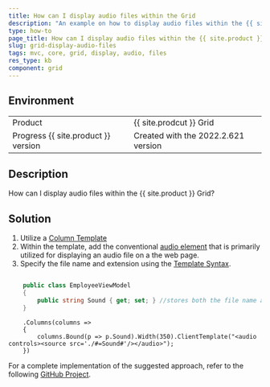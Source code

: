 ```yaml
---
title: How can I display audio files within the Grid
description: "An example on how to display audio files within the {{ site.product }} Grid."
type: how-to
page_title: How can I display audio files within the {{ site.product }} Grid
slug: grid-display-audio-files
tags: mvc, core, grid, display, audio, files
res_type: kb
component: grid
---
```


## Environment

<table>
 <tr>
  <td>Product</td>
  <td>{{ site.prodcut }} Grid</td>
 </tr>
 <tr>
  <td>Progress {{ site.product }} version</td>
  <td>Created with the 2022.2.621 version</td>
 </tr>
</table>

## Description

How can I display audio files within the {{ site.product }} Grid?

## Solution

1. Utilize a [Column Template](https://docs.telerik.com/kendo-ui/api/javascript/ui/grid/configuration/columns.template)
1. Within the template, add the conventional [audio element](https://www.w3schools.com/html/html5_audio.asp) that is primarily utilized for displaying an audio file on a the web page.
1.  Specify the file name and extension using the [Template Syntax](https://docs.telerik.com/kendo-ui/framework/templates/overview#template-syntax).

```Model.cs

    public class EmployeeViewModel
    {
        public string Sound { get; set; } //stores both the file name and extension
    }

```
```Column
    .Columns(columns =>
    {
        columns.Bound(p => p.Sound).Width(350).ClientTemplate("<audio controls><source src='./#=Sound#'/></audio>");
    })
```

For a complete implementation of the suggested approach, refer to the following [GitHub Project](https://github.com/telerik/ui-for-aspnet-core-examples/blob/master/Telerik.Examples.Mvc/Telerik.Examples.Mvc/Views/Grid/AudioColumn.cshtml).